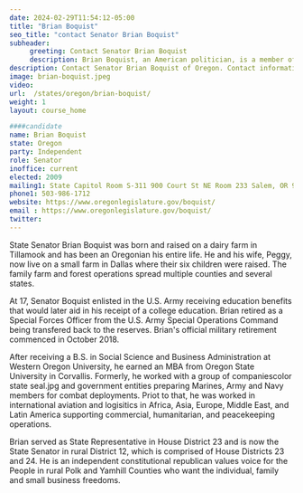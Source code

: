 ```yaml
---
date: 2024-02-29T11:54:12-05:00
title: "Brian Boquist"
seo_title: "contact Senator Brian Boquist"
subheader:
     greeting: Contact Senator Brian Boquist
     description: Brian Boquist, an American politician, is a member of the Oregon State Senate, representing District 12. He assumed office in 2009, having initially been affiliated with the Republican Party.
description: Contact Senator Brian Boquist of Oregon. Contact information for Brian Boquist includes email address, phone number, and mailing address.
image: brian-boquist.jpeg
video:
url:  /states/oregon/brian-boquist/
weight: 1
layout: course_home

####candidate
name: Brian Boquist
state: Oregon
party: Independent
role: Senator
inoffice: current
elected: 2009
mailing1: State Capitol Room S-311 900 Court St NE Room 233 Salem, OR 97301
phone1: 503-986-1712
website: https://www.oregonlegislature.gov/boquist/
email : https://www.oregonlegislature.gov/boquist/
twitter:
---
```


State Senator Brian Boquist was born and raised on a dairy farm in Tillamook and has been an Oregonian his entire life. He and his wife, Peggy, now live on a small farm in Dallas where their six children were raised. The family farm and forest operations spread multiple counties and several states.

At 17, Senator Boquist enlisted in the U.S. Army receiving education benefits that would later aid in his receipt of a college education. Brian retired as a Special Forces Officer from the U.S. Army Special Operations Command being transfered back to the reserves.  Brian's official military retirement commenced in October 2018.

After receiving a B.S. in Social Science and Business Administration at Western Oregon University, he earned an MBA from Oregon State University in Corvallis. Formerly, he worked with a group of companiescolor state seal.jpg and government entities preparing Marines, Army and Navy members for combat deployments.  Priot to that, he was worked in international aviation and logisitics in Africa, Asia, Europe, Middle East, and Latin America supporting commercial, humanitarian, and peacekeeping operations.  

Brian served as State Representative in House District 23 and is now the State Senator in rural District 12, which is comprised of House Districts 23 and 24.  He is an independent constitutional republican values voice for the People in rural Polk and Yamhill Counties who want the individual, family and small business freedoms.
